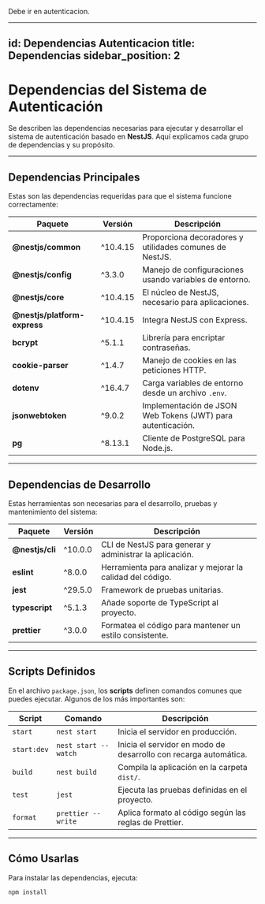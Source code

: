 Debe ir en autenticacion.

---
id: Dependencias Autenticacion
title: Dependencias
sidebar_position: 2
---


# Dependencias del Sistema de Autenticación

Se describen las dependencias necesarias para ejecutar y desarrollar el sistema de autenticación basado en **NestJS**. Aquí  explicamos cada grupo de dependencias y su propósito.

---

## Dependencias Principales

Estas son las dependencias requeridas para que el sistema funcione correctamente:

| Paquete                  | Versión   | Descripción                                                                 |
|--------------------------|-----------|-----------------------------------------------------------------------------|
| **@nestjs/common**       | ^10.4.15  | Proporciona decoradores y utilidades comunes de NestJS.                     |
| **@nestjs/config**       | ^3.3.0    | Manejo de configuraciones usando variables de entorno.                      |
| **@nestjs/core**         | ^10.4.15  | El núcleo de NestJS, necesario para aplicaciones.                           |
| **@nestjs/platform-express** | ^10.4.15 | Integra NestJS con Express.                                                 |
| **bcrypt**               | ^5.1.1    | Librería para encriptar contraseñas.                                        |
| **cookie-parser**        | ^1.4.7    | Manejo de cookies en las peticiones HTTP.                                   |
| **dotenv**               | ^16.4.7   | Carga variables de entorno desde un archivo `.env`.                         |
| **jsonwebtoken**         | ^9.0.2    | Implementación de JSON Web Tokens (JWT) para autenticación.                 |
| **pg**                   | ^8.13.1   | Cliente de PostgreSQL para Node.js.                                         |

---

## Dependencias de Desarrollo

Estas herramientas son necesarias para el desarrollo, pruebas y mantenimiento del sistema:

| Paquete                         | Versión   | Descripción                                                                |
|---------------------------------|-----------|----------------------------------------------------------------------------|
| **@nestjs/cli**                 | ^10.0.0   | CLI de NestJS para generar y administrar la aplicación.                    |
| **eslint**                      | ^8.0.0    | Herramienta para analizar y mejorar la calidad del código.                 |
| **jest**                        | ^29.5.0   | Framework de pruebas unitarias.                                            |
| **typescript**                  | ^5.1.3    | Añade soporte de TypeScript al proyecto.                                   |
| **prettier**                    | ^3.0.0    | Formatea el código para mantener un estilo consistente.                    |

---

## Scripts Definidos

En el archivo `package.json`, los **scripts** definen comandos comunes que puedes ejecutar. Algunos de los más importantes son:

| Script           | Comando                              | Descripción                                                                 |
|------------------|--------------------------------------|-----------------------------------------------------------------------------|
| `start`          | `nest start`                        | Inicia el servidor en producción.                                          |
| `start:dev`      | `nest start --watch`                | Inicia el servidor en modo de desarrollo con recarga automática.           |
| `build`          | `nest build`                        | Compila la aplicación en la carpeta `dist/`.                               |
| `test`           | `jest`                              | Ejecuta las pruebas definidas en el proyecto.                              |
| `format`         | `prettier --write`                  | Aplica formato al código según las reglas de Prettier.                     |

---

## Cómo Usarlas

Para instalar las dependencias, ejecuta:

```bash
npm install